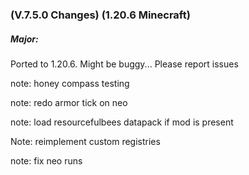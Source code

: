 ### **(V.7.5.0 Changes) (1.20.6 Minecraft)**

##### Major:
Ported to 1.20.6. Might be buggy... Please report issues




note: honey compass testing

note: redo armor tick on neo

note: load resourcefulbees datapack if mod is present

Note: reimplement custom registries

note: fix neo runs